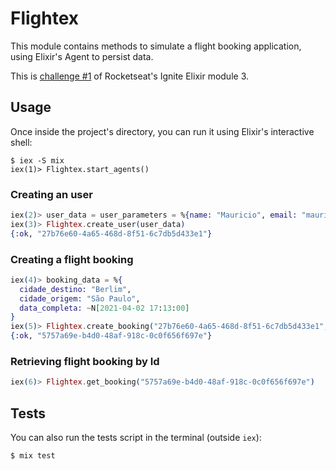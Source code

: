 # Flightex

This module contains methods to simulate a flight booking application, using Elixir's Agent to persist data.

This is [challenge #1](https://www.notion.so/Desafio-01-Reservas-de-voos-f5fd8814ce904360b2500449143e589e) of Rocketseat's Ignite Elixir module 3.

## Usage

Once inside the project's directory, you can run it using Elixir's interactive shell:

```shell
$ iex -S mix
iex(1)> Flightex.start_agents()
```
### Creating an user

```elixir
iex(2)> user_data = user_parameters = %{name: "Mauricio", email: "mauricio@server.com", cpf: "12345678900"}
iex(3)> Flightex.create_user(user_data)
{:ok, "27b76e60-4a65-468d-8f51-6c7db5d433e1"}
```

### Creating a flight booking

```elixir
iex(4)> booking_data = %{
  cidade_destino: "Berlim",
  cidade_origem: "São Paulo",
  data_completa: ~N[2021-04-02 17:13:00]
}
iex(5)> Flightex.create_booking("27b76e60-4a65-468d-8f51-6c7db5d433e1", booking_data)
{:ok, "5757a69e-b4d0-48af-918c-0c0f656f697e"}
```

### Retrieving flight booking by Id

```elixir
iex(6)> Flightex.get_booking("5757a69e-b4d0-48af-918c-0c0f656f697e")
```

## Tests

You can also run the tests script in the terminal (outside `iex`):

```shell
$ mix test
```
